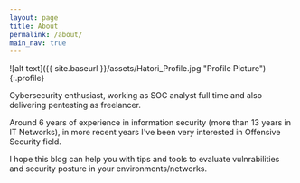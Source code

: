 ```yaml
---
layout: page
title: About
permalink: /about/
main_nav: true
---
```


![alt text]({{ site.baseurl }}/assets/Hatori_Profile.jpg "Profile Picture"){:.profile}

Cybersecurity enthusiast, working as SOC analyst full time and also delivering pentesting as freelancer. 

Around 6 years of experience in information security (more than 13 years in IT Networks), in more recent years I've been very interested in Offensive Security field. 

I hope this blog can help you with tips and tools to evaluate vulnrabilities and security posture in your environments/networks. 

<!---Centrarium is a custom theme for Jekyll, made by [Ben Centra][bencentra] for his own blog. He'd be humbled if you liked it enough to use it as well! Installation and configuration instructions can be found in the [GitHub repository](https://github.com/bencentra/centrarium).

This page is a good place to write about yourself, your project, your product, or whatever it is your site is for. You can replace the image above, or you can get rid of it entirely. 

You can find out more info about customizing your Jekyll theme, as well as basic Jekyll usage documentation at [jekyllrb.com](http://jekyllrb.com/). And you can find the source code for Jekyll at [github.com/jekyll/jekyll](https://github.com/jekyll/jekyll)

#[centrarium]: https://github.com/bencentra/centrarium
#[bencentra]: http://bencentra.com
#[jekyll]: https://github.com/jekyll/jekyll--->

